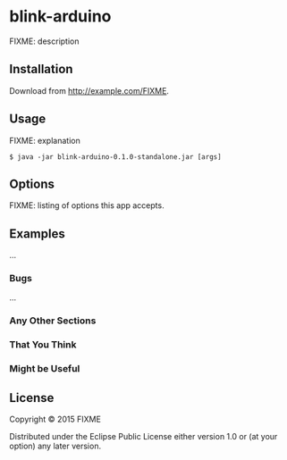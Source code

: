 # blink-arduino

FIXME: description

## Installation

Download from http://example.com/FIXME.

## Usage

FIXME: explanation

    $ java -jar blink-arduino-0.1.0-standalone.jar [args]

## Options

FIXME: listing of options this app accepts.

## Examples

...

### Bugs

...

### Any Other Sections
### That You Think
### Might be Useful

## License

Copyright © 2015 FIXME

Distributed under the Eclipse Public License either version 1.0 or (at
your option) any later version.
